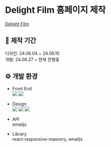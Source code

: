 # Delight Film 홈페이지 제작
<a href="https://delight-film-homepage.vercel.app/" target="_blank">Delight Film</a>

## :date: 제작 기간
디자인: 24.06.04 ~ 24.06.10 <br>
개발: 24.06.27 ~ 현재 진행중 <br>

## :gear: 개발 환경
* Front End  
<img src="https://img.shields.io/badge/React-61DAFB?style=for-the-badge&logo=React&logoColor=white"> <img src="https://img.shields.io/badge/JavaScript-F7DF1E?style=for-the-badge&logo=JavaScript&logoColor=black">

* Design  
  <img src="https://img.shields.io/badge/CSS3-1572B6?style=for-the-badge&logo=CSS3&logoColor=black"> <img src="https://img.shields.io/badge/styledcomponents-DB7093?style=for-the-badge&logo=styledcomponents&logoColor=white"> <img src="https://img.shields.io/badge/figma-F24E1E?style=for-the-badge&logo=figma&logoColor=white">

* API<br/>
  emailjs
  
* Library<br/>
  react-responsive-masonry, emailjs
